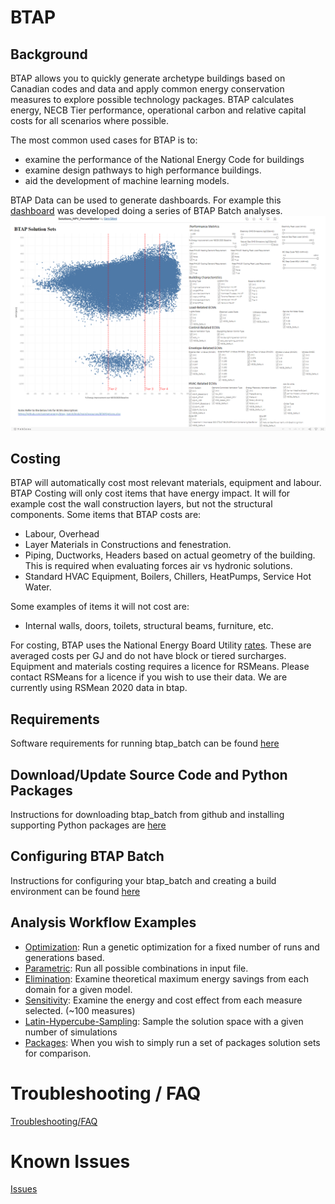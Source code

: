 # BTAP

## Background
BTAP allows you to quickly generate archetype buildings based on Canadian codes and data and apply common energy conservation measures to explore possible technology packages. BTAP calculates energy, NECB Tier performance,  operational carbon and relative capital costs for all scenarios where possible. 

The most common used cases for BTAP is to:
* examine the performance of the National Energy Code for buildings
* examine design pathways to high performance buildings.
* aid the development of machine learning models.

BTAP Data can be used to generate dashboards. For example this [dashboard](https://public.tableau.com/app/profile/sara.gilani/viz/Solutions_NPV_PercentBetter/DB_Solutions_NPV_PercentBetter) was developed doing a series of BTAP Batch analyses.
![image info](docs/images/solutions_npv_percentbetter.png)

## Costing
BTAP will automatically cost most relevant materials, equipment and labour. BTAP Costing will only cost items that have energy impact. It will for example cost the wall construction layers, but not the structural components. 
Some items that BTAP costs are:
* Labour, Overhead
* Layer Materials in Constructions and fenestration.
* Piping, Ductworks, Headers based on actual geometry of the building. This is required when evaluating forces air vs hydronic solutions. 
* Standard HVAC Equipment, Boilers, Chillers, HeatPumps, Service Hot Water. 

Some examples of items it will not cost are:
* Internal walls, doors, toilets, structural beams, furniture, etc.   

For costing, BTAP uses the National Energy Board Utility [rates](resources/ceb_fuel_end_use_prices.csv). These are averaged costs per GJ and do not have block or tiered surcharges. Equipment and materials costing requires a licence for RSMeans. Please contact RSMeans for a licence if you wish to use their data. We are currently using RSMean 2020 data in btap. 

## Requirements
Software requirements for running btap_batch can be found [here](docs/requirements.md)

## Download/Update Source Code and Python Packages
Instructions for downloading btap_batch from github and installing supporting Python packages are [here](docs/download.md)

## Configuring BTAP Batch
Instructions for configuring your btap_batch and creating a build environment can be found [here](docs/configure.md)

## Analysis Workflow Examples
 * [Optimization](docs/optimization.md): Run a genetic optimization for a fixed number of runs and generations based. 
 * [Parametric](docs/parametric.md): Run all possible combinations in input file.
 * [Elimination](docs/elimination.md): Examine theoretical maximum energy savings from each domain for a given model. 
 * [Sensitivity](docs/sensitivity.md): Examine the energy and cost effect from each measure selected. (~100 measures) 
 * [Latin-Hypercube-Sampling](docs/latin_hypercube_sampling.md): Sample the solution space with a given number of simulations
 * [Packages](docs/packages.md): When you wish to simply run a set of packages solution sets for comparison.


# Troubleshooting / FAQ
 [Troubleshooting/FAQ](docs/troubleshooting.md)

# Known Issues
[Issues](docs/known_issues.md)



